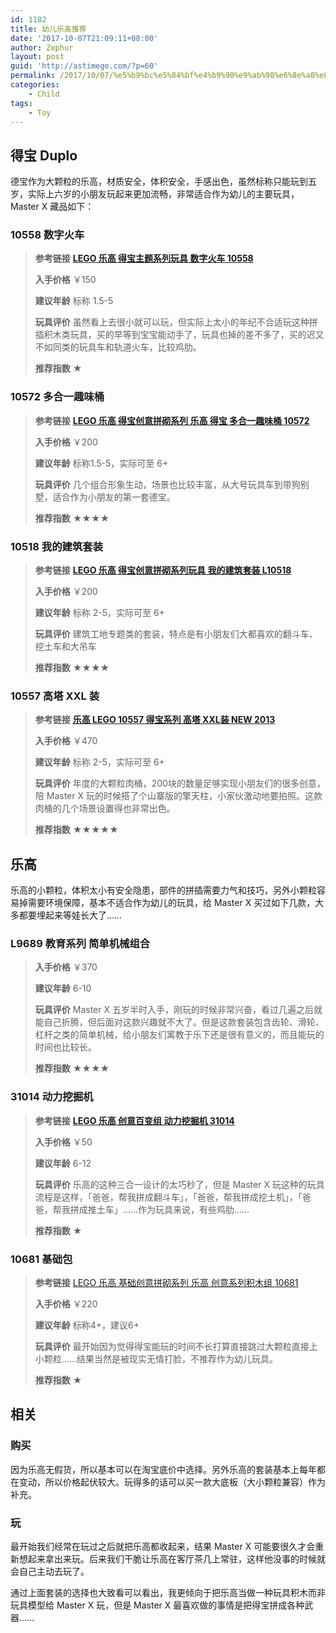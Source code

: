 ```yaml
---
id: 1182
title: 幼儿乐高推荐
date: '2017-10-07T21:09:11+08:00'
author: Zephur
layout: post
guid: 'http://astimego.com/?p=60'
permalink: /2017/10/07/%e5%b9%bc%e5%84%bf%e4%b9%90%e9%ab%98%e6%8e%a8%e8%8d%90/
categories:
    - Child
tags:
    - Toy
---
```


## 得宝 Duplo

德宝作为大颗粒的乐高，材质安全，体积安全，手感出色，虽然标称只能玩到五岁，实际上六岁的小朋友玩起来更加流畅，非常适合作为幼儿的主要玩具，Master X 藏品如下：

### 10558 数字火车

> **参考链接** [**LEGO 乐高 得宝主题系列玩具 数字火车 10558**](https://www.amazon.cn/LEGO-%E4%B9%90%E9%AB%98-DUPLO-%E5%BE%97%E5%AE%9D%E7%B3%BB%E5%88%97-%E6%95%B0%E5%AD%97%E7%81%AB%E8%BD%A6-10847-1%C2%BD-3%E5%B2%81-%E7%A7%AF%E6%9C%A8%E7%8E%A9%E5%85%B7-%E5%A9%B4%E5%B9%BC/dp/B00HX8N2ZW/ref=sr_1_1?ie=UTF8&qid=1507614733&sr=8-1&keywords=%E4%B9%90%E9%AB%98%2B%E6%95%B0%E5%AD%97%E7%81%AB%E8%BD%A6&th=1)
> 
> **入手价格** ￥150
> 
> **建议年龄** 标称 1.5-5
> 
> **玩具评价** 虽然看上去很小就可以玩，但实际上太小的年纪不合适玩这种拼插积木类玩具，买的早等到宝宝能动手了，玩具也掉的差不多了，买的迟又不如同类的玩具车和轨道火车，比较鸡肋。
> 
> **推荐指数** ★

### 10572 多合一趣味桶

> **参考链接** [**LEGO 乐高 得宝创意拼砌系列 乐高 得宝 多合一趣味桶 10572**](https://www.amazon.cn/gp/product/B00F3B2TVO/ref=oh_aui_search_detailpage?ie=UTF8&psc=1)
> 
> **入手价格** ￥200
> 
> **建议年龄** 标称1.5-5，实际可至 6+
> 
> **玩具评价** 几个组合形象生动，场景也比较丰富，从大号玩具车到带狗别墅，适合作为小朋友的第一套德宝。
> 
> **推荐指数** ★★★★

### 10518 我的建筑套装

> **参考链接** [**LEGO 乐高 得宝创意拼砌系列玩具 我的建筑套装 L10518**](https://www.amazon.cn/gp/product/B00HX8Q9IE/ref=oh_aui_search_detailpage?ie=UTF8&psc=1)
> 
> **入手价格** ￥200
> 
> **建议年龄** 标称 2-5，实际可至 6+
> 
> **玩具评价** 建筑工地专题类的套装，特点是有小朋友们大都喜欢的翻斗车、挖土车和大吊车
> 
> **推荐指数** ★★★★

### 10557 高塔 XXL 装

> **参考链接** [**乐高 LEGO 10557 得宝系列 高塔 XXL装 NEW 2013**](https://item.jd.com/1025836549.html)
> 
> **入手价格** ￥470
> 
> **建议年龄** 标称 2-5，实际可至 6+
> 
> **玩具评价** 年度的大颗粒肉桶，200块的数量足够实现小朋友们的很多创意，陪 Master X 玩的时候搭了个山寨版的擎天柱，小家伙激动地要拍照。这款肉桶的几个场景设置得也非常出色。
> 
> **推荐指数** ★★★★★

## 乐高

乐高的小颗粒，体积太小有安全隐患，部件的拼插需要力气和技巧，另外小颗粒容易掉需要环境保障，基本不适合作为幼儿的玩具，给 Master X 买过如下几款，大多都要埋起来等娃长大了……

### L9689 教育系列 简单机械组合

> **入手价格** ￥370
> 
> **建议年龄** 6-10
> 
> **玩具评价** Master X 五岁半时入手，刚玩的时候非常兴奋，看过几遍之后就能自己折腾，但后面对这款兴趣就不大了。但是这款套装包含齿轮、滑轮、杠杆之类的简单机械，给小朋友们寓教于乐下还是很有意义的，而且能玩的时间也比较长。
> 
> **推荐指数** ★★★★

### 31014 动力挖掘机

> **参考链接** [**LEGO 乐高 创意百变组 动力挖掘机 31014**](https://www.amazon.cn/gp/product/B00F3B31YS/ref=oh_aui_search_detailpage?ie=UTF8&psc=1)
> 
> **入手价格** ￥50
> 
> **建议年龄** 6-12
> 
> **玩具评价** 乐高的这种三合一设计的太巧秒了，但是 Master X 玩这种的玩具流程是这样，「爸爸，帮我拼成翻斗车」，「爸爸，帮我拼成挖土机」，「爸爸，帮我拼成推土车」……作为玩具来说，有些鸡肋……
> 
> **推荐指数** ★

### 10681 基础包

> **参考链接** [LEGO 乐高 基础创意拼砌系列 乐高 创意系列积木组 10681](https://www.amazon.cn/gp/product/B00GWG763U/ref=oh_aui_detailpage_o06_s00?ie=UTF8&psc=1)
> 
> **入手价格** ￥220
> 
> **建议年龄** 标称4+，建议6+
> 
> **玩具评价** 最开始因为觉得得宝能玩的时间不长打算直接跳过大颗粒直接上小颗粒……结果当然是被现实无情打脸，不推荐作为幼儿玩具。
> 
> **推荐指数** ★

## 相关

### 购买

因为乐高无假货，所以基本可以在淘宝底价中选择。另外乐高的套装基本上每年都在变动，所以价格起伏较大。玩得多的话可以买一款大底板（大小颗粒兼容）作为补充。

### 玩

最开始我们经常在玩过之后就把乐高都收起来，结果 Master X 可能要很久才会重新想起来拿出来玩。后来我们干脆让乐高在客厅茶几上常驻，这样他没事的时候就会自己主动去玩了。

通过上面套装的选择也大致看可以看出，我更倾向于把乐高当做一种玩具积木而非玩具模型给 Master X 玩，但是 Master X 最喜欢做的事情是把得宝拼成各种武器……